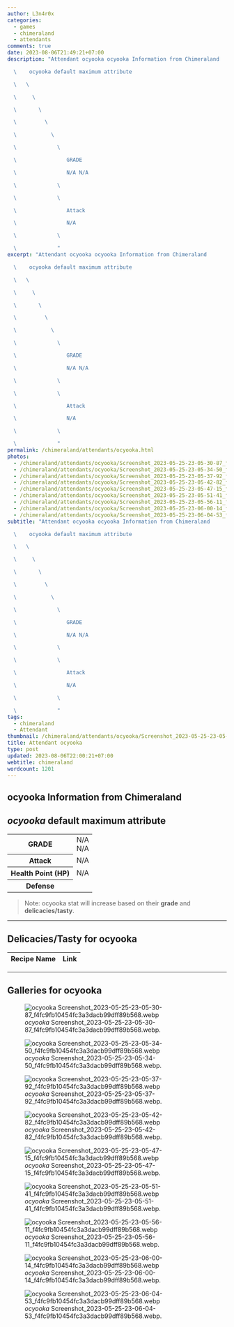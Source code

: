```yaml
---
author: L3n4r0x
categories:
  - games
  - chimeraland
  - attendants
comments: true
date: 2023-08-06T21:49:21+07:00
description: "Attendant ocyooka ocyooka Information from Chimeraland

  \    ocyooka default maximum attribute

  \   \ 

  \     \ 

  \       \ 

  \         \ 

  \           \ 

  \             \ 

  \                GRADE

  \                N/A N/A

  \             \ 

  \             \ 

  \                Attack

  \                N/A

  \             \ 

  \             "
excerpt: "Attendant ocyooka ocyooka Information from Chimeraland

  \    ocyooka default maximum attribute

  \   \ 

  \     \ 

  \       \ 

  \         \ 

  \           \ 

  \             \ 

  \                GRADE

  \                N/A N/A

  \             \ 

  \             \ 

  \                Attack

  \                N/A

  \             \ 

  \             "
permalink: /chimeraland/attendants/ocyooka.html
photos:
  - /chimeraland/attendants/ocyooka/Screenshot_2023-05-25-23-05-30-87_f4fc9fb10454fc3a3dacb99dff89b568.webp
  - /chimeraland/attendants/ocyooka/Screenshot_2023-05-25-23-05-34-50_f4fc9fb10454fc3a3dacb99dff89b568.webp
  - /chimeraland/attendants/ocyooka/Screenshot_2023-05-25-23-05-37-92_f4fc9fb10454fc3a3dacb99dff89b568.webp
  - /chimeraland/attendants/ocyooka/Screenshot_2023-05-25-23-05-42-82_f4fc9fb10454fc3a3dacb99dff89b568.webp
  - /chimeraland/attendants/ocyooka/Screenshot_2023-05-25-23-05-47-15_f4fc9fb10454fc3a3dacb99dff89b568.webp
  - /chimeraland/attendants/ocyooka/Screenshot_2023-05-25-23-05-51-41_f4fc9fb10454fc3a3dacb99dff89b568.webp
  - /chimeraland/attendants/ocyooka/Screenshot_2023-05-25-23-05-56-11_f4fc9fb10454fc3a3dacb99dff89b568.webp
  - /chimeraland/attendants/ocyooka/Screenshot_2023-05-25-23-06-00-14_f4fc9fb10454fc3a3dacb99dff89b568.webp
  - /chimeraland/attendants/ocyooka/Screenshot_2023-05-25-23-06-04-53_f4fc9fb10454fc3a3dacb99dff89b568.webp
subtitle: "Attendant ocyooka ocyooka Information from Chimeraland

  \    ocyooka default maximum attribute

  \   \ 

  \     \ 

  \       \ 

  \         \ 

  \           \ 

  \             \ 

  \                GRADE

  \                N/A N/A

  \             \ 

  \             \ 

  \                Attack

  \                N/A

  \             \ 

  \             "
tags:
  - chimeraland
  - Attendant
thumbnail: /chimeraland/attendants/ocyooka/Screenshot_2023-05-25-23-05-30-87_f4fc9fb10454fc3a3dacb99dff89b568.webp
title: Attendant ocyooka
type: post
updated: 2023-08-06T22:00:21+07:00
webtitle: chimeraland
wordcount: 1201
---
```


<link
  rel="stylesheet"
  href="https://rawcdn.githack.com/dimaslanjaka/Web-Manajemen/870a349/css/bootstrap-5-3-0-alpha3-wrapper.css"
/>
<section id="bootstrap-wrapper">
  <div data-bs-theme="dark">
    <h2>ocyooka Information from Chimeraland</h2>
    <h2 id="attribute"><i>ocyooka</i> default maximum attribute</h2>
    <div class="row">
      <div class="col mb-2">
        <div class="card">
          <div class="card-body">
            <table>
              <tr>
                <th>GRADE</th>
                <td>N/A <br />N/A</td>
              </tr>
              <tr>
                <th>Attack</th>
                <td>N/A</td>
              </tr>
              <tr>
                <th>Health Point (HP)</th>
                <td>N/A</td>
              </tr>
              <tr>
                <th>Defense</th>
                <td></td>
              </tr>
            </table>
          </div>
        </div>
      </div>
    </div>
    <blockquote class="bd-callout bd-callout-warning">
      Note: ocyooka stat will increase based on their <b>grade</b> and
      <b>delicacies/tasty</b>.
    </blockquote>
    <hr />
    <h2 id="delicacies">Delicacies/Tasty for ocyooka</h2>
    <div class="card">
      <div class="card-body">
        <div class="table-responsive">
          <table class="table table-striped">
            <thead>
              <tr>
                <th>Recipe Name</th>
                <th>Link</th>
              </tr>
            </thead>
            <tbody></tbody>
          </table>
        </div>
      </div>
    </div>
    <hr />
    <div id="gallery">
      <h2>Galleries for ocyooka</h2>
      <div class="row">
        <div class="col-lg-6 col-12">
          <figure>
            <img
              src="https://www.webmanajemen.com/chimeraland/attendants/ocyooka/Screenshot_2023-05-25-23-05-30-87_f4fc9fb10454fc3a3dacb99dff89b568.webp"
              alt="ocyooka Screenshot_2023-05-25-23-05-30-87_f4fc9fb10454fc3a3dacb99dff89b568.webp"
            />
            <figcaption style="word-wrap: break-word">
              <i>ocyooka</i>
              Screenshot_2023-05-25-23-05-30-87_f4fc9fb10454fc3a3dacb99dff89b568.webp.
            </figcaption>
          </figure>
        </div>
        <div class="col-lg-6 col-12">
          <figure>
            <img
              src="https://www.webmanajemen.com/chimeraland/attendants/ocyooka/Screenshot_2023-05-25-23-05-34-50_f4fc9fb10454fc3a3dacb99dff89b568.webp"
              alt="ocyooka Screenshot_2023-05-25-23-05-34-50_f4fc9fb10454fc3a3dacb99dff89b568.webp"
            />
            <figcaption style="word-wrap: break-word">
              <i>ocyooka</i>
              Screenshot_2023-05-25-23-05-34-50_f4fc9fb10454fc3a3dacb99dff89b568.webp.
            </figcaption>
          </figure>
        </div>
        <div class="col-lg-6 col-12">
          <figure>
            <img
              src="https://www.webmanajemen.com/chimeraland/attendants/ocyooka/Screenshot_2023-05-25-23-05-37-92_f4fc9fb10454fc3a3dacb99dff89b568.webp"
              alt="ocyooka Screenshot_2023-05-25-23-05-37-92_f4fc9fb10454fc3a3dacb99dff89b568.webp"
            />
            <figcaption style="word-wrap: break-word">
              <i>ocyooka</i>
              Screenshot_2023-05-25-23-05-37-92_f4fc9fb10454fc3a3dacb99dff89b568.webp.
            </figcaption>
          </figure>
        </div>
        <div class="col-lg-6 col-12">
          <figure>
            <img
              src="https://www.webmanajemen.com/chimeraland/attendants/ocyooka/Screenshot_2023-05-25-23-05-42-82_f4fc9fb10454fc3a3dacb99dff89b568.webp"
              alt="ocyooka Screenshot_2023-05-25-23-05-42-82_f4fc9fb10454fc3a3dacb99dff89b568.webp"
            />
            <figcaption style="word-wrap: break-word">
              <i>ocyooka</i>
              Screenshot_2023-05-25-23-05-42-82_f4fc9fb10454fc3a3dacb99dff89b568.webp.
            </figcaption>
          </figure>
        </div>
        <div class="col-lg-6 col-12">
          <figure>
            <img
              src="https://www.webmanajemen.com/chimeraland/attendants/ocyooka/Screenshot_2023-05-25-23-05-47-15_f4fc9fb10454fc3a3dacb99dff89b568.webp"
              alt="ocyooka Screenshot_2023-05-25-23-05-47-15_f4fc9fb10454fc3a3dacb99dff89b568.webp"
            />
            <figcaption style="word-wrap: break-word">
              <i>ocyooka</i>
              Screenshot_2023-05-25-23-05-47-15_f4fc9fb10454fc3a3dacb99dff89b568.webp.
            </figcaption>
          </figure>
        </div>
        <div class="col-lg-6 col-12">
          <figure>
            <img
              src="https://www.webmanajemen.com/chimeraland/attendants/ocyooka/Screenshot_2023-05-25-23-05-51-41_f4fc9fb10454fc3a3dacb99dff89b568.webp"
              alt="ocyooka Screenshot_2023-05-25-23-05-51-41_f4fc9fb10454fc3a3dacb99dff89b568.webp"
            />
            <figcaption style="word-wrap: break-word">
              <i>ocyooka</i>
              Screenshot_2023-05-25-23-05-51-41_f4fc9fb10454fc3a3dacb99dff89b568.webp.
            </figcaption>
          </figure>
        </div>
        <div class="col-lg-6 col-12">
          <figure>
            <img
              src="https://www.webmanajemen.com/chimeraland/attendants/ocyooka/Screenshot_2023-05-25-23-05-56-11_f4fc9fb10454fc3a3dacb99dff89b568.webp"
              alt="ocyooka Screenshot_2023-05-25-23-05-56-11_f4fc9fb10454fc3a3dacb99dff89b568.webp"
            />
            <figcaption style="word-wrap: break-word">
              <i>ocyooka</i>
              Screenshot_2023-05-25-23-05-56-11_f4fc9fb10454fc3a3dacb99dff89b568.webp.
            </figcaption>
          </figure>
        </div>
        <div class="col-lg-6 col-12">
          <figure>
            <img
              src="https://www.webmanajemen.com/chimeraland/attendants/ocyooka/Screenshot_2023-05-25-23-06-00-14_f4fc9fb10454fc3a3dacb99dff89b568.webp"
              alt="ocyooka Screenshot_2023-05-25-23-06-00-14_f4fc9fb10454fc3a3dacb99dff89b568.webp"
            />
            <figcaption style="word-wrap: break-word">
              <i>ocyooka</i>
              Screenshot_2023-05-25-23-06-00-14_f4fc9fb10454fc3a3dacb99dff89b568.webp.
            </figcaption>
          </figure>
        </div>
        <div class="col-lg-6 col-12">
          <figure>
            <img
              src="https://www.webmanajemen.com/chimeraland/attendants/ocyooka/Screenshot_2023-05-25-23-06-04-53_f4fc9fb10454fc3a3dacb99dff89b568.webp"
              alt="ocyooka Screenshot_2023-05-25-23-06-04-53_f4fc9fb10454fc3a3dacb99dff89b568.webp"
            />
            <figcaption style="word-wrap: break-word">
              <i>ocyooka</i>
              Screenshot_2023-05-25-23-06-04-53_f4fc9fb10454fc3a3dacb99dff89b568.webp.
            </figcaption>
          </figure>
        </div>
      </div>
    </div>
  </div>
</section>